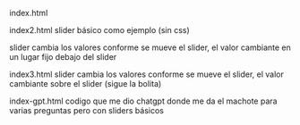
index.html


index2.html
slider básico como ejemplo (sin css)

slider cambia los valores conforme se mueve el slider, el valor cambiante en un lugar fijo debajo del slider

index3.html
slider cambia los valores conforme se mueve el slider, el valor cambiante sobre el slider (sigue la bolita)


index-gpt.html
codigo que me dio chatgpt donde me da el machote para varias preguntas pero con sliders básicos


